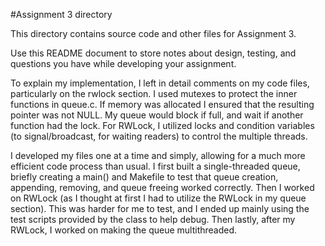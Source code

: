 #Assignment 3 directory

This directory contains source code and other files for Assignment 3.

Use this README document to store notes about design, testing, and
questions you have while developing your assignment.


To explain my implementation, I left in detail comments on my code files, particularly on the rwlock section.
I used mutexes to protect the inner functions in queue.c. If memory was allocated I ensured that the resulting pointer was not NULL.
My queue would block if full, and wait if another function had the lock. For RWLock, I utilized locks and condition variables (to signal/broadcast, for waiting readers)
to control the multiple threads.


I developed my files one at a time and simply, allowing for a much more efficient code process than usual. I first built a single-threaded queue, briefly creating a main() and Makefile to 
test that queue creation, appending, removing, and queue freeing worked correctly. Then I worked on RWLock (as I thought at first I had to utilize the RWLock in my queue section).
This was harder for me to test, and I ended up mainly using the test scripts provided by the class to help debug. Then lastly, after my RWLock, I worked on making the queue multithreaded.


